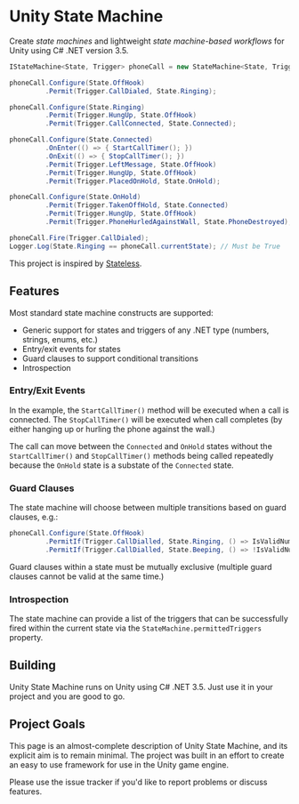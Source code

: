 # Unity State Machine

Create _state machines_ and lightweight _state machine-based workflows_ for Unity using C# .NET version 3.5.

```cs
IStateMachine<State, Trigger> phoneCall = new StateMachine<State, Trigger>(State.OffHook);

phoneCall.Configure(State.OffHook)
         .Permit(Trigger.CallDialed, State.Ringing);

phoneCall.Configure(State.Ringing)
         .Permit(Trigger.HungUp, State.OffHook)
         .Permit(Trigger.CallConnected, State.Connected);

phoneCall.Configure(State.Connected)
         .OnEnter(() => { StartCallTimer(); })
         .OnExit(() => { StopCallTimer(); })
         .Permit(Trigger.LeftMessage, State.OffHook)
         .Permit(Trigger.HungUp, State.OffHook)
         .Permit(Trigger.PlacedOnHold, State.OnHold);

phoneCall.Configure(State.OnHold)
         .Permit(Trigger.TakenOffHold, State.Connected)
         .Permit(Trigger.HungUp, State.OffHook)
         .Permit(Trigger.PhoneHurledAgainstWall, State.PhoneDestroyed);

phoneCall.Fire(Trigger.CallDialed);
Logger.Log(State.Ringing == phoneCall.currentState); // Must be True
```

This project is inspired by [Stateless](https://github.com/dotnet-state-machine/stateless).

## Features

Most standard state machine constructs are supported:

 * Generic support for states and triggers of any .NET type (numbers, strings, enums, etc.)
 * Entry/exit events for states
 * Guard clauses to support conditional transitions
 * Introspection

### Entry/Exit Events

In the example, the `StartCallTimer()` method will be executed when a call is connected. The `StopCallTimer()` will be executed when call completes (by either hanging up or hurling the phone against the wall.)

The call can move between the `Connected` and `OnHold` states without the `StartCallTimer()` and `StopCallTimer()` methods being called repeatedly because the `OnHold` state is a substate of the `Connected` state.

### Guard Clauses

The state machine will choose between multiple transitions based on guard clauses, e.g.:

```cs
phoneCall.Configure(State.OffHook)
         .PermitIf(Trigger.CallDialled, State.Ringing, () => IsValidNumber)
         .PermitIf(Trigger.CallDialled, State.Beeping, () => !IsValidNumber);
```

Guard clauses within a state must be mutually exclusive (multiple guard clauses cannot be valid at the same time.)

### Introspection

The state machine can provide a list of the triggers that can be successfully fired within the current state via the `StateMachine.permittedTriggers` property.

## Building

Unity State Machine runs on Unity using C# .NET 3.5. Just use it in your project and you are good to go.

## Project Goals

This page is an almost-complete description of Unity State Machine, and its explicit aim is to remain minimal. The project was built in an effort to create an easy to use framework for use in the Unity game engine.

Please use the issue tracker if you'd like to report problems or discuss features.
